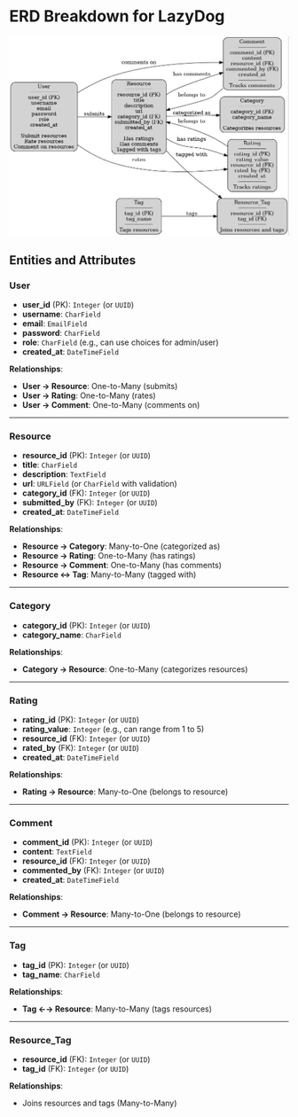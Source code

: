 # ERD Breakdown for LazyDog
![ERD](./erd-ella-img.jpg)

## Entities and Attributes

### **User**
- **user_id** (PK): `Integer` (or `UUID`)
- **username**: `CharField`
- **email**: `EmailField`
- **password**: `CharField`
- **role**: `CharField` (e.g., can use choices for admin/user)
- **created_at**: `DateTimeField`

**Relationships**:
- **User → Resource**: One-to-Many (submits)
- **User → Rating**: One-to-Many (rates)
- **User → Comment**: One-to-Many (comments on)

---

### **Resource**
- **resource_id** (PK): `Integer` (or `UUID`)
- **title**: `CharField`
- **description**: `TextField`
- **url**: `URLField` (or `CharField` with validation)
- **category_id** (FK): `Integer` (or `UUID`)
- **submitted_by** (FK): `Integer` (or `UUID`)
- **created_at**: `DateTimeField`

**Relationships**:
- **Resource → Category**: Many-to-One (categorized as)
- **Resource → Rating**: One-to-Many (has ratings)
- **Resource → Comment**: One-to-Many (has comments)
- **Resource :left_right_arrow: Tag**: Many-to-Many (tagged with)

---

### **Category**
- **category_id** (PK): `Integer` (or `UUID`)
- **category_name**: `CharField`

**Relationships**:
- **Category → Resource**: One-to-Many (categorizes resources)

---

### **Rating**
- **rating_id** (PK): `Integer` (or `UUID`)
- **rating_value**: `Integer` (e.g., can range from 1 to 5)
- **resource_id** (FK): `Integer` (or `UUID`)
- **rated_by** (FK): `Integer` (or `UUID`)
- **created_at**: `DateTimeField`

**Relationships**:
- **Rating → Resource**: Many-to-One (belongs to resource)

---

### **Comment**
- **comment_id** (PK): `Integer` (or `UUID`)
- **content**: `TextField`
- **resource_id** (FK): `Integer` (or `UUID`)
- **commented_by** (FK): `Integer` (or `UUID`)
- **created_at**: `DateTimeField`

**Relationships**:
- **Comment → Resource**: Many-to-One (belongs to resource)

---

### **Tag**
- **tag_id** (PK): `Integer` (or `UUID`)
- **tag_name**: `CharField`

**Relationships**:
- **Tag ←→ Resource**: Many-to-Many (tags resources)

---

### **Resource_Tag**
- **resource_id** (FK): `Integer` (or `UUID`)
- **tag_id** (FK): `Integer` (or `UUID`)

**Relationships**:
- Joins resources and tags (Many-to-Many)
